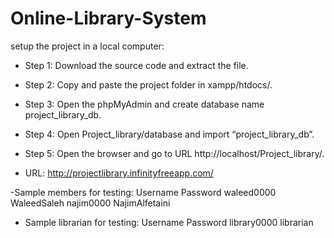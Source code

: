 # Online-Library-System

setup the project in a local computer: 
-	Step 1: Download the source code and extract the file.
-	Step 2: Copy and paste the project folder in xampp/htdocs/.
- Step 3: Open the phpMyAdmin and create database name project_library_db.
-	Step 4: Open Project_library/database and import “project_library_db”.
- Step 5: Open the browser and go to URL http://localhost/Project_library/.

- URL: http://projectlibrary.infinityfreeapp.com/ 

-Sample members for testing:
Username     Password
waleed0000	 WaleedSaleh
najim0000	   NajimAlfetaini

-	Sample librarian for testing: 
Username       Password
library0000	   librarian
